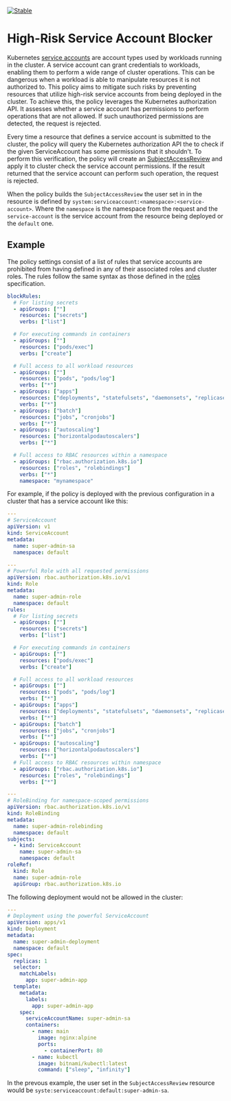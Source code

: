 [![Stable](https://img.shields.io/badge/status-stable-brightgreen?style=for-the-badge)](https://github.com/kubewarden/community/blob/main/REPOSITORIES.md#stable)

# High-Risk Service Account Blocker

Kubernetes [service
accounts](https://kubernetes.io/docs/concepts/security/service-accounts/) are
account types used by workloads running in the cluster. A service account can
grant credentials to workloads, enabling them to perform a wide range of
cluster operations. This can be dangerous when a workload is able to manipulate
resources it is not authorized to. This policy aims to mitigate such risks by
preventing resources that utilize high-risk service accounts from being
deployed in the cluster. To achieve this, the policy leverages the Kubernetes
authorization API. It assesses whether a service account has permissions to
perform operations that are not allowed. If such unauthorized permissions are
detected, the request is rejected.

Every time a resource that defines a service account is submitted to the
cluster, the policy will query the Kubernetes authorization API the to check if
the given ServiceAccount has some permissions that it shouldn't. To perform
this verification, the policy will create an
[SubjectAccessReview](https://kubernetes.io/docs/reference/generated/kubernetes-api/v1.32/#subjectaccessreview-v1-authorization-k8s-io)
and apply it to cluster check the service account permissions. If the result
returned that the service account can perform such operation, the request is
rejected.

When the policy builds the `SubjectAccessReview` the user set in in the
resource is defined by `system:serviceaccount:<namespace>:<service-account>`.
Where the `namespace` is the namespace from the request and the
`service-account` is the service account from the resource being deployed or
the `default` one.

## Example

The policy settings consist of a list of rules that service accounts are
prohibited from having defined in any of their associated roles and cluster
roles. The rules follow the same syntax as those defined in the
[roles](https://kubernetes.io/docs/reference/generated/kubernetes-api/v1.32/#policyrule-v1-rbac-authorization-k8s-io)
specification.

```yaml
blockRules:
  # For listing secrets
  - apiGroups: [""]
    resources: ["secrets"]
    verbs: ["list"]

  # For executing commands in containers
  - apiGroups: [""]
    resources: ["pods/exec"]
    verbs: ["create"]

  # Full access to all workload resources
  - apiGroups: [""]
    resources: ["pods", "pods/log"]
    verbs: ["*"]
  - apiGroups: ["apps"]
    resources: ["deployments", "statefulsets", "daemonsets", "replicasets"]
    verbs: ["*"]
  - apiGroups: ["batch"]
    resources: ["jobs", "cronjobs"]
    verbs: ["*"]
  - apiGroups: ["autoscaling"]
    resources: ["horizontalpodautoscalers"]
    verbs: ["*"]

  # Full access to RBAC resources within a namespace
  - apiGroups: ["rbac.authorization.k8s.io"]
    resources: ["roles", "rolebindings"]
    verbs: ["*"]
    namespace: "mynamespace"
```

For example, if the policy is deployed with the previous configuration in a
cluster that has a service account like this:

```yaml
---
# ServiceAccount
apiVersion: v1
kind: ServiceAccount
metadata:
  name: super-admin-sa
  namespace: default

---
# Powerful Role with all requested permissions
apiVersion: rbac.authorization.k8s.io/v1
kind: Role
metadata:
  name: super-admin-role
  namespace: default
rules:
  # For listing secrets
  - apiGroups: [""]
    resources: ["secrets"]
    verbs: ["list"]

  # For executing commands in containers
  - apiGroups: [""]
    resources: ["pods/exec"]
    verbs: ["create"]

  # Full access to all workload resources
  - apiGroups: [""]
    resources: ["pods", "pods/log"]
    verbs: ["*"]
  - apiGroups: ["apps"]
    resources: ["deployments", "statefulsets", "daemonsets", "replicasets"]
    verbs: ["*"]
  - apiGroups: ["batch"]
    resources: ["jobs", "cronjobs"]
    verbs: ["*"]
  - apiGroups: ["autoscaling"]
    resources: ["horizontalpodautoscalers"]
    verbs: ["*"]
  # Full access to RBAC resources within namespace
  - apiGroups: ["rbac.authorization.k8s.io"]
    resources: ["roles", "rolebindings"]
    verbs: ["*"]

---
# RoleBinding for namespace-scoped permissions
apiVersion: rbac.authorization.k8s.io/v1
kind: RoleBinding
metadata:
  name: super-admin-rolebinding
  namespace: default
subjects:
  - kind: ServiceAccount
    name: super-admin-sa
    namespace: default
roleRef:
  kind: Role
  name: super-admin-role
  apiGroup: rbac.authorization.k8s.io
```

The following deployment would not be allowed in the cluster:

```yaml
---
# Deployment using the powerful ServiceAccount
apiVersion: apps/v1
kind: Deployment
metadata:
  name: super-admin-deployment
  namespace: default
spec:
  replicas: 1
  selector:
    matchLabels:
      app: super-admin-app
  template:
    metadata:
      labels:
        app: super-admin-app
    spec:
      serviceAccountName: super-admin-sa
      containers:
        - name: main
          image: nginx:alpine
          ports:
            - containerPort: 80
        - name: kubectl
          image: bitnami/kubectl:latest
          command: ["sleep", "infinity"]
```

In the prevous example, the user set in the `SubjectAccessReview` resource
would be `syste:serviceaccount:default:super-admin-sa`.
